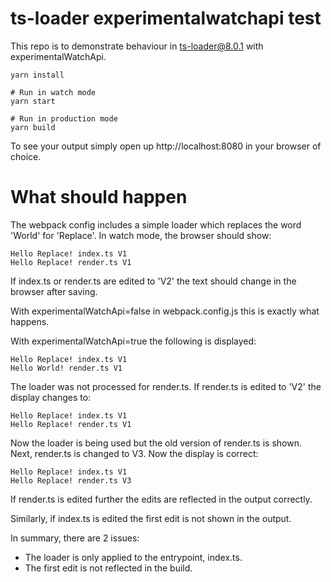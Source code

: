 # ts-loader experimentalwatchapi test

This repo is to demonstrate behaviour in ts-loader@8.0.1 with experimentalWatchApi.

```shell
yarn install

# Run in watch mode
yarn start

# Run in production mode
yarn build 
```

To see your output simply open up http://localhost:8080 in your browser of choice.

# What should happen

The webpack config includes a simple loader which replaces the word 'World' for 'Replace'. In watch mode, the browser should show:
```
Hello Replace! index.ts V1
Hello Replace! render.ts V1
```
If index.ts or render.ts are edited to 'V2' the text should change in the browser after saving.

With experimentalWatchApi=false in webpack.config.js this is exactly what happens.

With experimentalWatchApi=true the following is displayed:
```
Hello Replace! index.ts V1
Hello World! render.ts V1
```
The loader was not processed for render.ts.  If render.ts is edited to 'V2' the display changes to:
```
Hello Replace! index.ts V1
Hello Replace! render.ts V1
```
Now the loader is being used but the old version of render.ts is shown. Next, render.ts is changed to V3.  Now the display is correct:
```
Hello Replace! index.ts V1
Hello Replace! render.ts V3
```
If render.ts is edited further the edits are reflected in the output correctly.

Similarly, if index.ts is edited the first edit is not shown in the output.

In summary, there are 2 issues:

- The loader is only applied to the entrypoint, index.ts.
- The first edit is not reflected in the build.




